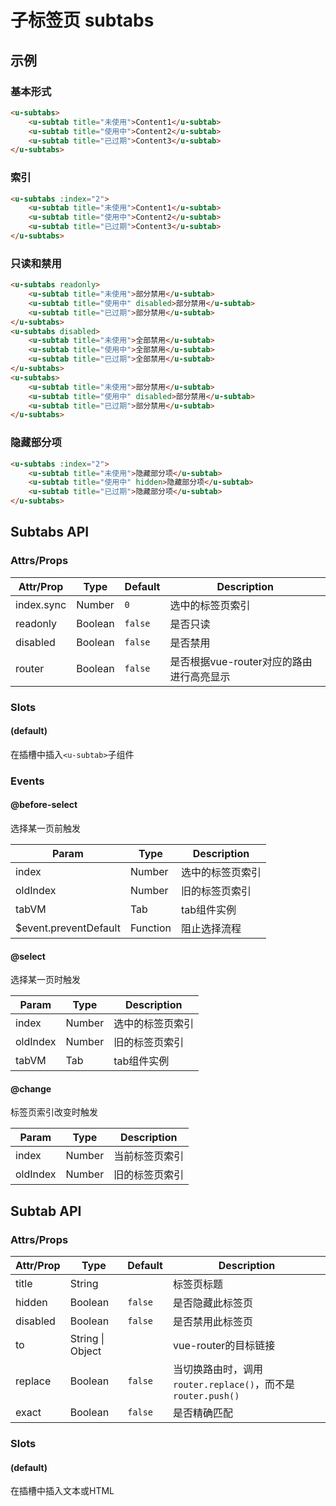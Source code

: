 # 子标签页 subtabs

## 示例
### 基本形式

``` html
<u-subtabs>
    <u-subtab title="未使用">Content1</u-subtab>
    <u-subtab title="使用中">Content2</u-subtab>
    <u-subtab title="已过期">Content3</u-subtab>
</u-subtabs>
```

### 索引

``` html
<u-subtabs :index="2">
    <u-subtab title="未使用">Content1</u-subtab>
    <u-subtab title="使用中">Content2</u-subtab>
    <u-subtab title="已过期">Content3</u-subtab>
</u-subtabs>
```

### 只读和禁用

``` html
<u-subtabs readonly>
    <u-subtab title="未使用">部分禁用</u-subtab>
    <u-subtab title="使用中" disabled>部分禁用</u-subtab>
    <u-subtab title="已过期">部分禁用</u-subtab>
</u-subtabs>
<u-subtabs disabled>
    <u-subtab title="未使用">全部禁用</u-subtab>
    <u-subtab title="使用中">全部禁用</u-subtab>
    <u-subtab title="已过期">全部禁用</u-subtab>
</u-subtabs>
<u-subtabs>
    <u-subtab title="未使用">部分禁用</u-subtab>
    <u-subtab title="使用中" disabled>部分禁用</u-subtab>
    <u-subtab title="已过期">部分禁用</u-subtab>
</u-subtabs>
```

### 隐藏部分项

``` html
<u-subtabs :index="2">
    <u-subtab title="未使用">隐藏部分项</u-subtab>
    <u-subtab title="使用中" hidden>隐藏部分项</u-subtab>
    <u-subtab title="已过期">隐藏部分项</u-subtab>
</u-subtabs>
```

## Subtabs API
### Attrs/Props

| Attr/Prop | Type | Default | Description |
| --------- | ---- | ------- | ----------- |
| index.sync | Number | `0` | 选中的标签页索引 |
| readonly | Boolean | `false` | 是否只读 |
| disabled | Boolean | `false` | 是否禁用 |
| router | Boolean | `false` | 是否根据vue-router对应的路由进行高亮显示 |

### Slots

#### (default)

在插槽中插入`<u-subtab>`子组件

### Events

#### @before-select

选择某一页前触发

| Param | Type | Description |
| ----- | ---- | ----------- |
| index | Number | 选中的标签页索引 |
| oldIndex | Number | 旧的标签页索引 |
| tabVM | Tab | tab组件实例 |
| $event.preventDefault | Function | 阻止选择流程 |

#### @select

选择某一页时触发

| Param | Type | Description |
| ----- | ---- | ----------- |
| index | Number | 选中的标签页索引 |
| oldIndex | Number | 旧的标签页索引 |
| tabVM | Tab | tab组件实例 |

#### @change

标签页索引改变时触发

| Param | Type | Description |
| ----- | ---- | ----------- |
| index | Number | 当前标签页索引 |
| oldIndex | Number | 旧的标签页索引 |

## Subtab API
### Attrs/Props

| Attr/Prop | Type | Default | Description |
| --------- | ---- | ------- | ----------- |
| title | String | | 标签页标题 |
| hidden | Boolean | `false` | 是否隐藏此标签页 |
| disabled | Boolean | `false` | 是否禁用此标签页 |
| to | String \| Object | | vue-router的目标链接 |
| replace | Boolean | `false` | 当切换路由时，调用`router.replace()`，而不是`router.push()` |
| exact | Boolean | `false` | 是否精确匹配 |

### Slots

#### (default)

在插槽中插入文本或HTML
